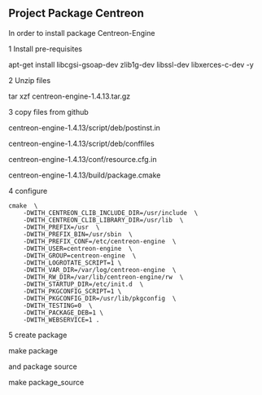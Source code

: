 ##           Project Package Centreon

In order to install package Centreon-Engine

1 Install pre-requisites

apt-get install libcgsi-gsoap-dev zlib1g-dev libssl-dev libxerces-c-dev -y

2 Unzip files

tar xzf centreon-engine-1.4.13.tar.gz

3 copy files from github

centreon-engine-1.4.13/script/deb/postinst.in

centreon-engine-1.4.13/script/deb/conffiles

centreon-engine-1.4.13/conf/resource.cfg.in

centreon-engine-1.4.13/build/package.cmake

4 configure

```
cmake  \
    -DWITH_CENTREON_CLIB_INCLUDE_DIR=/usr/include  \
    -DWITH_CENTREON_CLIB_LIBRARY_DIR=/usr/lib  \
    -DWITH_PREFIX=/usr  \
    -DWITH_PREFIX_BIN=/usr/sbin  \
    -DWITH_PREFIX_CONF=/etc/centreon-engine  \
    -DWITH_USER=centreon-engine  \
    -DWITH_GROUP=centreon-engine  \
    -DWITH_LOGROTATE_SCRIPT=1 \
    -DWITH_VAR_DIR=/var/log/centreon-engine  \
    -DWITH_RW_DIR=/var/lib/centreon-engine/rw  \
    -DWITH_STARTUP_DIR=/etc/init.d  \
    -DWITH_PKGCONFIG_SCRIPT=1 \
    -DWITH_PKGCONFIG_DIR=/usr/lib/pkgconfig  \
    -DWITH_TESTING=0  \
    -DWITH_PACKAGE_DEB=1 \
    -DWITH_WEBSERVICE=1 .
```

5 create package

make package

and package source

make package_source



